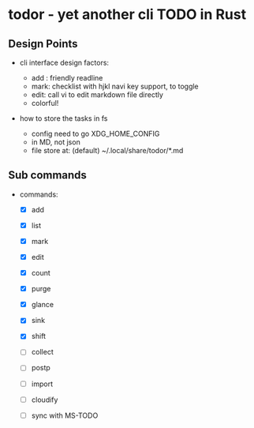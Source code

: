 # todor - yet another cli TODO in Rust

## Design Points

- cli interface design factors:
  - add : friendly readline
  - mark: checklist with hjkl navi key support, <space> to toggle
  - edit: call vi to edit markdown file directly
  - colorful!

- how to store the tasks in fs
  - config need to go XDG_HOME_CONFIG
  - in MD, not json
  - file store at: (default) ~/.local/share/todor/*.md

## Sub commands

- commands: 
  - [x] add
  - [x] list
  - [x] mark
  - [x] edit
  - [x] count
  - [x] purge
  - [x] glance
  - [x] sink
  - [x] shift
  - [ ] collect
  - [ ] postp
  - [ ] import
  - [ ] cloudify
  - [ ] sync with MS-TODO

